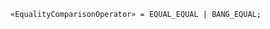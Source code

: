 <!-- This file is generated automatically by infrastructure scripts. Please don't edit by hand. -->

```{ .ebnf .slang-ebnf #EqualityComparisonOperator }
«EqualityComparisonOperator» = EQUAL_EQUAL | BANG_EQUAL;
```
